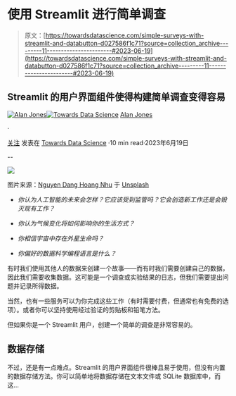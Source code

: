 # 使用 Streamlit 进行简单调查

> 原文：[https://towardsdatascience.com/simple-surveys-with-streamlit-and-databutton-d027586f1c71?source=collection_archive---------11-----------------------#2023-06-19](https://towardsdatascience.com/simple-surveys-with-streamlit-and-databutton-d027586f1c71?source=collection_archive---------11-----------------------#2023-06-19)

## Streamlit 的用户界面组件使得构建简单调查变得容易

[](https://medium.com/@alan-jones?source=post_page-----d027586f1c71--------------------------------)[![Alan Jones](../Images/359379fab1d6685ff08080b98173e67c.png)](https://medium.com/@alan-jones?source=post_page-----d027586f1c71--------------------------------)[](https://towardsdatascience.com/?source=post_page-----d027586f1c71--------------------------------)[![Towards Data Science](../Images/a6ff2676ffcc0c7aad8aaf1d79379785.png)](https://towardsdatascience.com/?source=post_page-----d027586f1c71--------------------------------) [Alan Jones](https://medium.com/@alan-jones?source=post_page-----d027586f1c71--------------------------------)

·

[关注](https://medium.com/m/signin?actionUrl=https%3A%2F%2Fmedium.com%2F_%2Fsubscribe%2Fuser%2F7d3f5fb94faa&operation=register&redirect=https%3A%2F%2Ftowardsdatascience.com%2Fsimple-surveys-with-streamlit-and-databutton-d027586f1c71&user=Alan+Jones&userId=7d3f5fb94faa&source=post_page-7d3f5fb94faa----d027586f1c71---------------------post_header-----------) 发表在 [Towards Data Science](https://towardsdatascience.com/?source=post_page-----d027586f1c71--------------------------------) ·10 min read·2023年6月19日

--

[](https://medium.com/m/signin?actionUrl=https%3A%2F%2Fmedium.com%2F_%2Fbookmark%2Fp%2Fd027586f1c71&operation=register&redirect=https%3A%2F%2Ftowardsdatascience.com%2Fsimple-surveys-with-streamlit-and-databutton-d027586f1c71&source=-----d027586f1c71---------------------bookmark_footer-----------)![](../Images/054e1e498d5035ba5a4e7c90024ebc1e.png)

图片来源：[Nguyen Dang Hoang Nhu](https://unsplash.com/@nguyendhn?utm_source=medium&utm_medium=referral) 于 [Unsplash](https://unsplash.com/?utm_source=medium&utm_medium=referral)

+   *你认为人工智能的未来会怎样？它应该受到监管吗？它会创造新工作还是会毁灭现有工作？*

+   *你认为气候变化将如何影响你的生活方式？*

+   *你相信宇宙中存在外星生命吗？*

+   *你偏好的数据科学编程语言是什么？*

有时我们使用其他人的数据来创建一个故事——而有时我们需要创建自己的数据，因此我们需要收集数据。这可能是一个调查或实验结果的日志，但我们需要提出问题并记录所得数据。

当然，也有一些服务可以为你完成这些工作（有时需要付费，但通常也有免费的选项）。或者你可以坚持使用经过验证的剪贴板和铅笔方法。

但如果你是一个 Streamlit 用户，创建一个简单的调查是非常容易的。

## 数据存储

不过，还是有一点难点。Streamlit 的用户界面组件很棒且易于使用，但没有内置的数据存储方法。你可以简单地将数据存储在文本文件或 SQLite 数据库中，而这…
